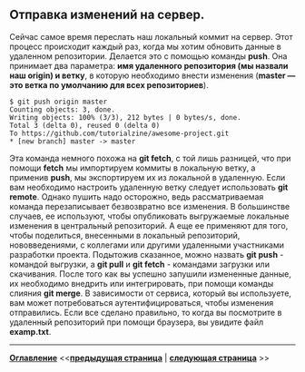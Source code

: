 ## Отправка изменений на сервер.

Сейчас самое время переслать наш локальный коммит на сервер. Этот процесс происходит каждый раз, когда мы хотим обновить данные в удаленном репозитории.
Делается это с помощью команды **push**. Она принимает два параметра: **имя удаленного репозитория (мы назвали наш origin) и ветку**, в которую необходимо внести изменения (**master — это ветка по умолчанию для всех репозиториев**).

```
$ git push origin master
Counting objects: 3, done.
Writing objects: 100% (3/3), 212 bytes | 0 bytes/s, done.
Total 3 (delta 0), reused 0 (delta 0)
To https://github.com/tutorialzine/awesome-project.git
* [new branch] master -> master
```
Эта команда немного похожа на **git fetch**, с той лишь разницей, что при помощи **fetch** мы импортируем коммиты в локальную ветку, а применив **push**, мы экспортируем их из локальной в удаленную. Если вам необходимо настроить удаленную ветку следует использовать **git remote**. Однако пушить надо осторожно, ведь рассматриваемая команда перезаписывает безвозвратно все изменения. В большинстве случаев, ее используют, чтобы опубликовать выгружаемые локальные изменения в центральный репозиторий. А еще ее применяют для того, чтобы поделиться, внесенными в локальный репозиторий, нововведениями, с коллегами или другими удаленными участниками разработки проекта. Подытожив сказанное, можно назвать **git push** - командой выгрузки, а **git pull** и **git fetch** - командами загрузки или скачивания. После того как вы успешно запушили измененные данные, их необходимо внедрить или интегрировать, при помощи команды слияния **git merge**.
В зависимости от сервиса, который вы используете, вам может потребоваться аутентифицироваться, чтобы изменения отправились. Если все сделано правильно, то когда вы посмотрите в удаленный репозиторий при помощи браузера, вы увидите файл **examp.txt**.

---
**[Оглавление](./readme.md)**  <<**[предыдущая страница](./connecting-remote-repository.md)**  |  **[следующая страница](./requesting-changes-server.md)** >>